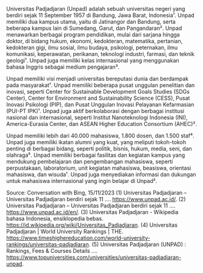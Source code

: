 Universitas Padjadjaran (Unpad) adalah sebuah universitas negeri yang berdiri sejak 11 September 1957 di Bandung, Jawa Barat, Indonesia¹. Unpad memiliki dua kampus utama, yaitu di Jatinangor dan Bandung, serta beberapa kampus lain di Sumedang, Garut, dan Pangandaran². Unpad menawarkan berbagai program pendidikan, mulai dari sarjana hingga doktor, di bidang hukum, ekonomi, kedokteran, matematika, pertanian, kedokteran gigi, ilmu sosial, ilmu budaya, psikologi, peternakan, ilmu komunikasi, keperawatan, perikanan, teknologi industri, farmasi, dan teknik geologi¹. Unpad juga memiliki kelas internasional yang menggunakan bahasa Inggris sebagai medium pengajaran³.

Unpad memiliki visi menjadi universitas bereputasi dunia dan berdampak pada masyarakat¹. Unpad memiliki beberapa pusat unggulan penelitian dan inovasi, seperti Center for Sustainable Development Goals Studies (SDGs Center), Center for Environment and Sustainability Science (CESS), Pusat Inovasi Psikologi (PIP), dan Pusat Unggulan Inovasi Pelayanan Kefarmasian (PUI-PT IPK)¹. Unpad juga aktif berkolaborasi dengan berbagai institusi nasional dan internasional, seperti Institut Nanoteknologi Indonesia (INI), America-Eurasia Center, dan ASEAN Higher Education Consortium (AHEC)².

Unpad memiliki lebih dari 40.000 mahasiswa, 1.800 dosen, dan 1.500 staf⁴. Unpad juga memiliki ikatan alumni yang kuat, yang meliputi tokoh-tokoh penting di berbagai bidang, seperti politik, bisnis, hukum, media, seni, dan olahraga⁵. Unpad memiliki berbagai fasilitas dan kegiatan kampus yang mendukung pembelajaran dan pengembangan mahasiswa, seperti perpustakaan, laboratorium, unit kegiatan mahasiswa, beasiswa, orientasi mahasiswa, dan wisuda¹. Unpad juga menyediakan informasi dan dukungan untuk mahasiswa internasional yang ingin belajar di Unpad².

Source: Conversation with Bing, 15/11/2023
(1) Universitas Padjadjaran – Universitas Padjadjaran berdiri sejak 11 .... https://www.unpad.ac.id/.
(2) Universitas Padjadjaran – Universitas Padjadjaran berdiri sejak 11 .... https://www.unpad.ac.id/en/.
(3) Universitas Padjadjaran - Wikipedia bahasa Indonesia, ensiklopedia bebas. https://id.wikipedia.org/wiki/Universitas_Padjadjaran.
(4) Universitas Padjadjaran | World University Rankings | THE. https://www.timeshighereducation.com/world-university-rankings/universitas-padjadjaran.
(5) Universitas Padjadjaran (UNPAD) : Rankings, Fees & Courses Details .... https://www.topuniversities.com/universities/universitas-padjadjaran-unpad.
